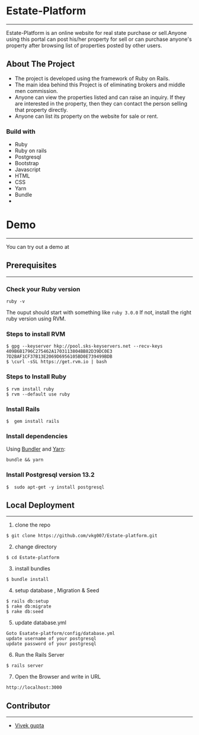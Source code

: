 # Estate-Platform

* * *

Estate-Platform is an online website for real state purchase or sell.Anyone using this portal can post his/her property for sell or can purchase anyone's property after browsing list of properties posted by other users.

## About The Project

-   The project is developed using the framework of Ruby on Rails.
-   The main idea behind this Project is of eliminating brokers and middle men commission.
-   Anyone can view the properties listed and can raise an inquiry. If they are interested in the property, then they can  contact the person selling that property directly.
-   Anyone can list its property on the website for sale or rent.

### Build with

-   Ruby
-   Ruby on rails
-   Postgresql
-   Bootstrap
-   Javascript
-   HTML
-   CSS
-   Yarn
-   Bundle
-   

# Demo

* * *

You can try out a demo at 

## Prerequisites

* * *

### Check your Ruby version

```shell
ruby -v
```

The ouput should start with something like `ruby 3.0.0`
If not, install the right ruby version using RVM.

### Steps to install RVM

```shell
$ gpg --keyserver hkp://pool.sks-keyservers.net --recv-keys 409B6B1796C275462A1703113804BB82D39DC0E3 7D2BAF1CF37B13E2069D6956105BD0E739499BDB
$ \curl -sSL https://get.rvm.io | bash
```

### Steps to Install Ruby

```shell
$ rvm install ruby
$ rvm --default use ruby
```

### Install Rails

```shell
$  gem install rails
```

### Install dependencies

Using [Bundler](https://github.com/bundler/bundler) and [Yarn](https://github.com/yarnpkg/yarn):

```shell
bundle && yarn
```

### Install Postgresql version 13.2

```shell
$  sudo apt-get -y install postgresql
```

## Local Deployment

* * *

1.  clone the repo

```shell
$ git clone https://github.com/vkg007/Estate-platform.git
```

2.  change directory

```shell
$ cd Estate-platform
```

3.  install bundles

```shell
$ bundle install
```

4.  setup database , Migration & Seed

```shell
$ rails db:setup
$ rake db:migrate
$ rake db:seed
```

5.  update database.yml

```shell
Goto Esatate-platform/config/database.yml
update username of your postgresql
update password of your postgresql
```

6.  Run the Rails Server

```shell
$ rails server
```

7.  Open the Browser and write in URL

```shell
http://localhost:3000
```

## Contributor

* * *

-   [Vivek gupta](https://github.com/vkg007)
